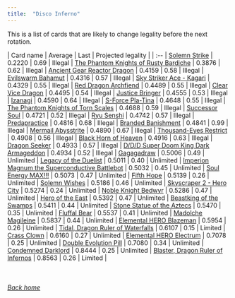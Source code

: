 ```yaml
---
title:  "Disco Inferno"
---
```


This is a list of cards that are likely to change legality before the next rotation.

| Card name | Average | Last | Projected legality |
| :-- |
[Solemn Strike](https://db.ygoprodeck.com/card/?search=Solemn%20Strike) | 0.2220 | 0.69 | Illegal |
[The Phantom Knights of Rusty Bardiche](https://db.ygoprodeck.com/card/?search=The%20Phantom%20Knights%20of%20Rusty%20Bardiche) | 0.3876 | 0.62 | Illegal |
[Ancient Gear Reactor Dragon](https://db.ygoprodeck.com/card/?search=Ancient%20Gear%20Reactor%20Dragon) | 0.4159 | 0.58 | Illegal |
[Evilswarm Bahamut](https://db.ygoprodeck.com/card/?search=Evilswarm%20Bahamut) | 0.4316 | 0.57 | Illegal |
[Sky Striker Ace - Kagari](https://db.ygoprodeck.com/card/?search=Sky%20Striker%20Ace%20-%20Kagari) | 0.4329 | 0.55 | Illegal |
[Red Dragon Archfiend](https://db.ygoprodeck.com/card/?search=Red%20Dragon%20Archfiend) | 0.4489 | 0.55 | Illegal |
[Clear Vice Dragon](https://db.ygoprodeck.com/card/?search=Clear%20Vice%20Dragon) | 0.4495 | 0.54 | Illegal |
[Justice Bringer](https://db.ygoprodeck.com/card/?search=Justice%20Bringer) | 0.4555 | 0.53 | Illegal |
[Izanagi](https://db.ygoprodeck.com/card/?search=Izanagi) | 0.4590 | 0.64 | Illegal |
[S-Force Pla-Tina](https://db.ygoprodeck.com/card/?search=S-Force%20Pla-Tina) | 0.4648 | 0.55 | Illegal |
[The Phantom Knights of Torn Scales](https://db.ygoprodeck.com/card/?search=The%20Phantom%20Knights%20of%20Torn%20Scales) | 0.4688 | 0.59 | Illegal |
[Successor Soul](https://db.ygoprodeck.com/card/?search=Successor%20Soul) | 0.4721 | 0.52 | Illegal |
[Ryu Senshi](https://db.ygoprodeck.com/card/?search=Ryu%20Senshi) | 0.4742 | 0.57 | Illegal |
[Predapractice](https://db.ygoprodeck.com/card/?search=Predapractice) | 0.4816 | 0.68 | Illegal |
[Branded Banishment](https://db.ygoprodeck.com/card/?search=Branded%20Banishment) | 0.4841 | 0.99 | Illegal |
[Mermail Abysstrite](https://db.ygoprodeck.com/card/?search=Mermail%20Abysstrite) | 0.4890 | 0.67 | Illegal |
[Thousand-Eyes Restrict](https://db.ygoprodeck.com/card/?search=Thousand-Eyes%20Restrict) | 0.4908 | 0.56 | Illegal |
[Black Horn of Heaven](https://db.ygoprodeck.com/card/?search=Black%20Horn%20of%20Heaven) | 0.4916 | 0.63 | Illegal |
[Dragon Seeker](https://db.ygoprodeck.com/card/?search=Dragon%20Seeker) | 0.4933 | 0.57 | Illegal |
[D/D/D Super Doom King Dark Armageddon](https://db.ygoprodeck.com/card/?search=D/D/D%20Super%20Doom%20King%20Dark%20Armageddon) | 0.4934 | 0.52 | Illegal |
[Gagagadraw](https://db.ygoprodeck.com/card/?search=Gagagadraw) | 0.5006 | 0.49 | Unlimited |
[Legacy of the Duelist](https://db.ygoprodeck.com/card/?search=Legacy%20of%20the%20Duelist) | 0.5011 | 0.40 | Unlimited |
[Imperion Magnum the Superconductive Battlebot](https://db.ygoprodeck.com/card/?search=Imperion%20Magnum%20the%20Superconductive%20Battlebot) | 0.5032 | 0.45 | Unlimited |
[Soul Energy MAX!!!](https://db.ygoprodeck.com/card/?search=Soul%20Energy%20MAX!!!) | 0.5073 | 0.47 | Unlimited |
[Fifth Hope](https://db.ygoprodeck.com/card/?search=Fifth%20Hope) | 0.5139 | 0.26 | Unlimited |
[Solemn Wishes](https://db.ygoprodeck.com/card/?search=Solemn%20Wishes) | 0.5186 | 0.46 | Unlimited |
[Skyscraper 2 - Hero City](https://db.ygoprodeck.com/card/?search=Skyscraper%202%20-%20Hero%20City) | 0.5274 | 0.24 | Unlimited |
[Noble Knight Bedwyr](https://db.ygoprodeck.com/card/?search=Noble%20Knight%20Bedwyr) | 0.5286 | 0.47 | Unlimited |
[Hero of the East](https://db.ygoprodeck.com/card/?search=Hero%20of%20the%20East) | 0.5392 | 0.47 | Unlimited |
[Beastking of the Swamps](https://db.ygoprodeck.com/card/?search=Beastking%20of%20the%20Swamps) | 0.5411 | 0.44 | Unlimited |
[Stone Statue of the Aztecs](https://db.ygoprodeck.com/card/?search=Stone%20Statue%20of%20the%20Aztecs) | 0.5470 | 0.35 | Unlimited |
[Fluffal Bear](https://db.ygoprodeck.com/card/?search=Fluffal%20Bear) | 0.5537 | 0.41 | Unlimited |
[Madolche Magileine](https://db.ygoprodeck.com/card/?search=Madolche%20Magileine) | 0.5837 | 0.44 | Unlimited |
[Elemental HERO Blazeman](https://db.ygoprodeck.com/card/?search=Elemental%20HERO%20Blazeman) | 0.5954 | 0.26 | Unlimited |
[Tidal, Dragon Ruler of Waterfalls](https://db.ygoprodeck.com/card/?search=Tidal,%20Dragon%20Ruler%20of%20Waterfalls) | 0.6107 | 0.15 | Limited |
[Crass Clown](https://db.ygoprodeck.com/card/?search=Crass%20Clown) | 0.6160 | 0.27 | Unlimited |
[Elemental HERO Electrum](https://db.ygoprodeck.com/card/?search=Elemental%20HERO%20Electrum) | 0.7078 | 0.25 | Unlimited |
[Double Evolution Pill](https://db.ygoprodeck.com/card/?search=Double%20Evolution%20Pill) | 0.7080 | 0.34 | Unlimited |
[Condemned Darklord](https://db.ygoprodeck.com/card/?search=Condemned%20Darklord) | 0.8444 | 0.25 | Unlimited |
[Blaster, Dragon Ruler of Infernos](https://db.ygoprodeck.com/card/?search=Blaster,%20Dragon%20Ruler%20of%20Infernos) | 0.8563 | 0.26 | Limited |

<br>

###### [Back home](index)